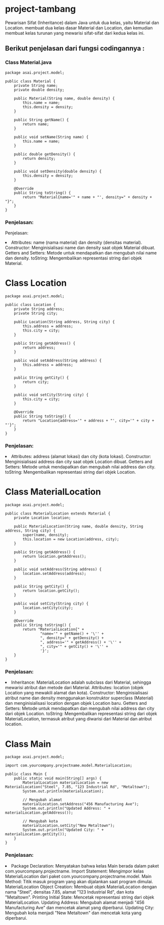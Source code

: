 # project-tambang
 Pewarisan Sifat (Inheritance) dalam Java untuk dua kelas, yaitu Material dan Location. membuat dua kelas dasar Material dan Location, dan kemudian membuat kelas turunan yang mewarisi sifat-sifat dari kedua kelas ini.

## Berikut penjelasan dari fungsi codingannya :

### Class Material.java
```
package asai.project.model;

public class Material {
    private String name;
    private double density;

    public Material(String name, double density) {
        this.name = name;
        this.density = density;
    }

    public String getName() {
        return name;
    }

    public void setName(String name) {
        this.name = name;
    }

    public double getDensity() {
        return density;
    }

    public void setDensity(double density) {
        this.density = density;
    }

    @Override
    public String toString() {
        return "Material{name='" + name + "', density=" + density + "}";
    }
}
```
### Penjelasan:
Penjelasan:
<li>
Attributes: name (nama material) dan density (densitas material).
Constructor: Menginisialisasi name dan density saat objek Material dibuat.
Getters and Setters: Metode untuk mendapatkan dan mengubah nilai name dan density.
toString: Mengembalikan representasi string dari objek Material.
</li>

# Class Location

```
package asai.project.model;

public class Location {
    private String address;
    private String city;

    public Location(String address, String city) {
        this.address = address;
        this.city = city;
    }

    public String getAddress() {
        return address;
    }

    public void setAddress(String address) {
        this.address = address;
    }

    public String getCity() {
        return city;
    }

    public void setCity(String city) {
        this.city = city;
    }

    @Override
    public String toString() {
        return "Location{address='" + address + "', city='" + city + "'}";
    }
}
```

### Penjelasan:
<li>
Attributes: address (alamat lokasi) dan city (kota lokasi).
Constructor: Menginisialisasi address dan city saat objek Location dibuat.
Getters and Setters: Metode untuk mendapatkan dan mengubah nilai address dan city.
toString: Mengembalikan representasi string dari objek Location.
</li>

# Class MaterialLocation
```
package asai.project.model;

public class MaterialLocation extends Material {
    private Location location;

    public MaterialLocation(String name, double density, String address, String city) {
        super(name, density);
        this.location = new Location(address, city);
    }

    public String getAddress() {
        return location.getAddress();
    }

    public void setAddress(String address) {
        location.setAddress(address);
    }

    public String getCity() {
        return location.getCity();
    }

    public void setCity(String city) {
        location.setCity(city);
    }

    @Override
    public String toString() {
        return "MaterialLocation{" +
                "name='" + getName() + '\'' +
                ", density=" + getDensity() +
                ", address='" + getAddress() + '\'' +
                ", city='" + getCity() + '\'' +
                '}';
    }
}

```

### Penjelasan:
<li>
Inheritance: MaterialLocation adalah subclass dari Material, sehingga mewarisi atribut dan metode dari Material.
Attributes: location (objek Location yang mewakili alamat dan kota).
Constructor: Menginisialisasi atribut name dan density menggunakan konstruktor superclass (Material) dan menginisialisasi location dengan objek Location baru.
Getters and Setters: Metode untuk mendapatkan dan mengubah nilai address dan city dari objek Location.
toString: Mengembalikan representasi string dari objek MaterialLocation, termasuk atribut yang diwarisi dari Material dan atribut location.
</li>

# Class Main
```
package asai.project.model;

import com.yourcompany.projectname.model.MaterialLocation;

public class Main {
    public static void main(String[] args) {
        MaterialLocation materialLocation = new MaterialLocation("Steel", 7.85, "123 Industrial Rd", "Metaltown");
        System.out.println(materialLocation);

        // Mengubah alamat
        materialLocation.setAddress("456 Manufacturing Ave");
        System.out.println("Updated Address: " + materialLocation.getAddress());

        // Mengubah kota
        materialLocation.setCity("New Metaltown");
        System.out.println("Updated City: " + materialLocation.getCity());
    }
}

```

### Penjelasan:
<li>
Package Declaration: Menyatakan bahwa kelas Main berada dalam paket com.yourcompany.projectname.
Import Statement: Mengimpor kelas MaterialLocation dari paket com.yourcompany.projectname.model.
Main Method: Titik masuk program yang akan dijalankan saat program dimulai.
MaterialLocation Object Creation: Membuat objek MaterialLocation dengan nama "Steel", densitas 7.85, alamat "123 Industrial Rd", dan kota "Metaltown".
Printing Initial State: Mencetak representasi string dari objek MaterialLocation.
Updating Address: Mengubah alamat menjadi "456 Manufacturing Ave" dan mencetak alamat yang diperbarui.
Updating City: Mengubah kota menjadi "New Metaltown" dan mencetak kota yang diperbarui.
</li>
